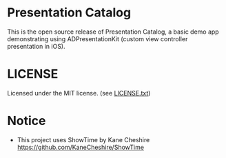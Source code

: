 # Presentation Catalog

This is the open source release of Presentation Catalog, a basic demo 
app demonstrating using ADPresentationKit (custom view controller presentation 
in iOS).

# LICENSE

Licensed under the MIT license. (see [LICENSE.txt](LICENSE.txt))

# Notice

- This project uses ShowTime by Kane Cheshire https://github.com/KaneCheshire/ShowTime
